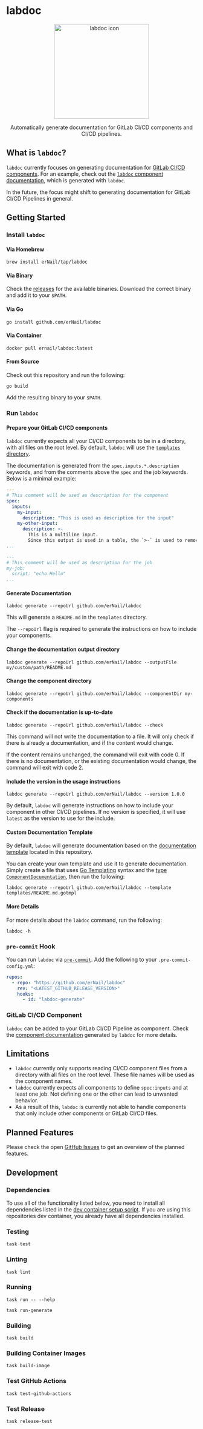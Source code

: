 # labdoc

<div align="center">
  <img src="./docs/img/icon.png" width="250" alt="labdoc icon">
    <p>
        Automatically generate documentation for GitLab CI/CD components and CI/CD pipelines.
    </p>
</div>

## What is `labdoc`?

`labdoc` currently focuses on generating documentation for [GitLab CI/CD components](https://docs.gitlab.com/ee/ci/components/).
For an example, check out the [`labdoc` component documentation](./templates/README.md), which is generated with `labdoc`.

In the future, the focus might shift to generating documentation for GitLab CI/CD Pipelines in general.

## Getting Started

### Install `labdoc`

#### Via Homebrew

```shell
brew install erNail/tap/labdoc
```

#### Via Binary

Check the [releases](https://github.com/erNail/labdoc/releases) for the available binaries.
Download the correct binary and add it to your `$PATH`.

#### Via Go

```shell
go install github.com/erNail/labdoc
```

#### Via Container

```shell
docker pull ernail/labdoc:latest
```

#### From Source

Check out this repository and run the following:

```shell
go build
```

Add the resulting binary to your `$PATH`.

### Run `labdoc`

#### Prepare your GitLab CI/CD components

`labdoc` currently expects all your CI/CD components to be in a directory, with all files on the root level.
By default, `labdoc` will use the [`templates` directory](https://docs.gitlab.com/ee/ci/components/#directory-structure).

The documentation is generated from the `spec.inputs.*.description` keywords,
and from the comments above the `spec` and the job keywords. Below is a minimal example:

```yaml
---
# This comment will be used as description for the component
spec:
  inputs:
    my-input:
      description: "This is used as description for the input"
    my-other-input:
      description: >-
        This is a multiline input.
        Since this output is used in a table, the `>-` is used to remove any newline characters
...

---
# This comment will be used as description for the job
my-job:
  script: "echo Hello"
...
```

#### Generate Documentation

```shell
labdoc generate --repoUrl github.com/erNail/labdoc
```

This will generate a `README.md` in the `templates` directory.

The `--repoUrl` flag is required to generate the instructions on how to include your components.

#### Change the documentation output directory

```shell
labdoc generate --repoUrl github.com/erNail/labdoc --outputFile my/custom/path/README.md
```

#### Change the component directory

```shell
labdoc generate --repoUrl github.com/erNail/labdoc --componentDir my-components
```

#### Check if the documentation is up-to-date

```shell
labdoc generate --repoUrl github.com/erNail/labdoc --check
```

This command will not write the documentation to a file.
It will only check if there is already a documentation, and if the content would change.

If the content remains unchanged, the command will exit with code 0.
If there is no documentation, or the existing documentation would change, the command will exit with code 2.

#### Include the version in the usage instructions

```shell
labdoc generate --repoUrl github.com/erNail/labdoc --version 1.0.0
```

By default, `labdoc` will generate instructions on how to include your component in other CI/CD pipelines.
If no version is specified, it will use `latest` as the version to use for the include.

#### Custom Documentation Template

By default, `labdoc` will generate documentation based on the
[documentation template](./internal/gitlab/resources/default-template.md.gotmpl) located in this repository.

You can create your own template and use it to generate documentation.
Simply create a file that uses [Go Templating](https://pkg.go.dev/text/template) syntax and the [type `ComponentDocumentation`](./internal/gitlab/component_documentation.go),
then run the following:

```shell
labdoc generate --repoUrl github.com/erNail/labdoc --template templates/README.md.gotmpl
```

#### More Details

For more details about the `labdoc` command, run the following:

```shell
labdoc -h
```

### `pre-commit` Hook

You can run `labdoc` via [`pre-commit`](https://pre-commit.com/).
Add the following to your `.pre-commit-config.yml`:

```yaml
repos:
  - repo: "https://github.com/erNail/labdoc"
    rev: "<LATEST_GITHUB_RELEASE_VERSION>"
    hooks:
      - id: "labdoc-generate"
```

### GitLab CI/CD Component

`labdoc` can be added to your GitLab CI/CD Pipeline as component.
Check the [component documentation](./templates/README.md) generated by `labdoc` for more details.

## Limitations

- `labdoc` currently only supports reading CI/CD component files from a directory with all files on the root level.
  These file names will be used as the component names.
- `labdoc` currently expects all components to define `spec:inputs` and at least one job.
  Not defining one or the other can lead to unwanted behavior.
- As a result of this, `labdoc` is currently not able to handle components that only include other components
  or GitLab CI/CD files.

## Planned Features

Please check the open [GitHub Issues](https://github.com/erNail/homebrew-tap/issues)
to get an overview of the planned features.

## Development

### Dependencies

To use all of the functionality listed below,
you need to install all dependencies listed in the [dev container setup script](.devcontainer/postCreateCommand.sh).
If you are using this repositories dev container, you already have all dependencies installed.

### Testing

```shell
task test
```

### Linting

```shell
task lint
```

### Running

```shell
task run -- --help
```

```shell
task run-generate
```

### Building

```shell
task build
```

### Building Container Images

```shell
task build-image
```

### Test GitHub Actions

```shell
task test-github-actions
```

### Test Release

```shell
task release-test
```
